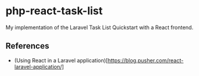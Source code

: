 # php-react-task-list
My implementation of the Laravel Task List Quickstart with a React frontend.

## References
* (Using React in a Laravel application)[https://blog.pusher.com/react-laravel-application/]
